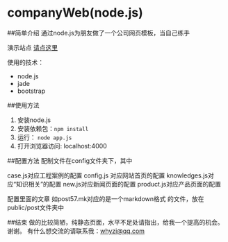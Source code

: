 companyWeb(node.js)
===================
##简单介绍
通过node.js为朋友做了一个公司网页模板，当自己练手

演示站点 [请点这里](http://www.shuangteng.net)

使用的技术：

 - node.js 
 -  jade 
 - bootstrap

##使用方法

 1. 安装node.js
 1. 安装依赖包：`npm install`
 1. 运行： `node app.js`
 1. 打开浏览器访问: localhost:4000

 ##配置方法
 配制文件在config文件夹下，其中
 
 case.js对应工程案例的配置
 config.js 对应网站首页的配置
 knowledges.js对应“知识相关”的配置
 new.js对应新闻页面的配置
 product.js对应产品页面的配置



 配置里面的文章  如post57.mk对应的是一个markdown格式 的文件，放在public/post文件夹中



 ##结束
 做的比较简陋，纯静态页面，水平不足处请指出，给我一个提高的机会。谢谢。
 有什么想交流的请联系我：whyzi@qq.com
